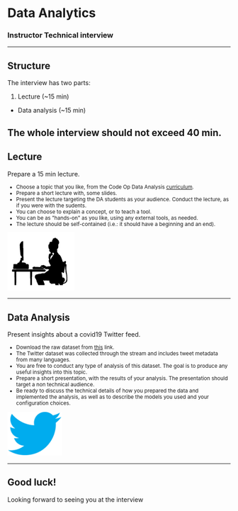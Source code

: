 # Data Analytics

### Instructor Technical interview

---

## Structure

The interview has two parts:

1. Lecture (~15 min)
- Data analysis (~15 min)

The whole interview should not exceed 40 min.
---

## Lecture

Prepare a 15 min lecture.
<small>
- Choose a topic that you like, from the Code Op Data Analysis [curriculum](https://codeop.tech/data-analytics-bootcamp/).
- Prepare a short lecture with, some slides.
- Present the lecture targeting the DA students as your audience. Conduct the lecture, as if you were with the sudents.
- You can choose to explain a concept, or to teach a tool.
- You can be as "hands-on" as you like, using any external tools, as needed.
- The lecture should be self-contained (i.e.: it should have a beginning and an end).

</small>
<img  style="background:none; border:none; box-shadow:none;" src="./assets/img/computer_sillouette.gif" width="30%">

---

## Data Analysis

Present insights about a covid19 Twitter feed.
<small>
- Download the raw dataset from [this](./COVID.csv) link.
- The Twitter dataset was collected through the stream and includes tweet metadata from many languages.
- You are free to conduct any type of analysis of this dataset. The goal is to produce any useful insights into this topic.
- Prepare a short presentation, with the results of your analysis. The presentation should target a non technical audience.
- Be ready to discuss the technical details of how you prepared the data and implemented the analysis, as well as to describe the models you used and your configuration choices.

</small>
<img src="./assets/img/twitter.png" height="100px" style="background:none; border:none; box-shadow:none;">

---

## Good luck!

Looking forward to seeing you at the interview


